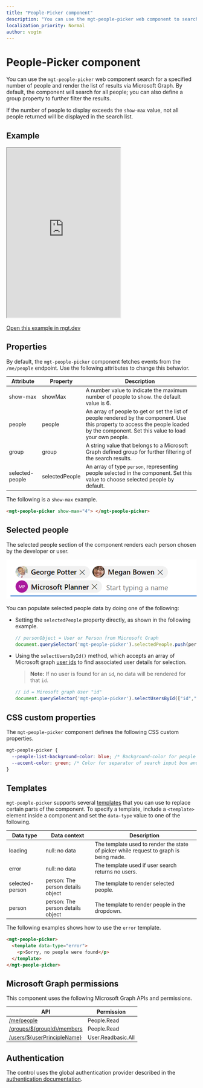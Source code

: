 ```yaml
---
title: "People-Picker component"
description: "You can use the mgt-people-picker web component to search for a specified number of people and render the list of results via Microsoft Graph."
localization_priority: Normal
author: vogtn
---
```


# People-Picker component

You can use the `mgt-people-picker` web component search for a specified number of people and render the list of results via Microsoft Graph. By default, the component will search for all people; you can also define a group property to further filter the results.

If the number of people to display exceeds the `show-max` value, not all people returned will be displayed in the search list.

## Example

<iframe src="https://mgt.dev/iframe.html?id=components-mgt-people-picker--people-picker&source=docs" height="450"></iframe>

[Open this example in mgt.dev](https://mgt.dev/?path=/story/components-mgt-people-picker--people-picker&source=docs)

## Properties

By default, the `mgt-people-picker` component fetches events from the `/me/people` endpoint. Use the following attributes to change this behavior.

| Attribute | Property | Description                                                                                                                                                                            |
| -------- | --------- | -------------------------------------------------------------------------------------------------------------------------------------------------------------------------------------- |
| show-max | showMax   | A number value to indicate the maximum number of people to show. the default value is 6.                                                                                             |
| people   | people    | An array of people to get or set the list of people rendered by the component. Use this property to access the people loaded by the component. Set this value to load your own people. |
| group    | group     | A string value that belongs to a Microsoft Graph defined group for further filtering of the search results.                                                                            |
|  selected-people  | selectedPeople     | An array of type  `person`, representing people selected in the component. Set this value to choose selected people by default.|

The following is a `show-max` example.

```html
<mgt-people-picker show-max="4"> </mgt-people-picker>
```

## Selected people

The selected people section of the component renders each person chosen by the developer or user. 

![mgt-people-picker](./images/selected-people.png)

You can populate selected people data by doing one of the following:

- Setting the `selectedPeople` property directly, as shown in the following example.  

    ```javascript
    // personObject = User or Person from Microsoft Graph
    document.querySelector('mgt-people-picker').selectedPeople.push(personObject);
    ```

- Using the `selectUsersById()` method, which accepts an array of Microsoft graph [user ids](https://docs.microsoft.com/graph/api/resources/users?view=graph-rest-1.0) to find associated user details for selection.

     >**Note:** If no user is found for an `id`, no data will be rendered for that `id`.

    ```javascript
    // id = Mirosoft graph User "id"
    document.querySelector('mgt-people-picker').selectUsersById(["id","id"])
    ```

## CSS custom properties

The `mgt-people-picker` component defines the following CSS custom properties.

```css
mgt-people-picker {
  --people-list-background-color: blue; /* Background-color for people under search */
  --accent-color: green; /* Color for separator of search input box and people */
}
```

## Templates

 `mgt-people-picker` supports several [templates](../templates.md) that you can use to replace certain parts of the component. To specify a template, include a `<template>` element inside a component and set the `data-type` value to one of the following.

| Data type | Data context | Description |
| --- | --- | --- |
| loading | null: no data | The template used to render the state of picker while request to graph is being made. |
| error | null: no data| The template used if user search returns no users. |
| selected-person |person: The person details object| The template to render selected people. |
| person | person: The person details object| The template to render people in the dropdown. |

The following examples shows how to use the `error` template.

```html
<mgt-people-picker>
  <template data-type="error">
    <p>Sorry, no people were found</p>
  </template>
</mgt-people-picker>
```

## Microsoft Graph permissions

This component uses the following Microsoft Graph APIs and permissions.

| API                                                                                                              | Permission  |
| ---------------------------------------------------------------------------------------------------------------- | ----------- |
| [/me/people](/graph/api/user-list-people?view=graph-rest-1.0)                    | People.Read        |
| [/groups/\${groupId}/members](/graph/api/group-list-members?view=graph-rest-1.0) | People.Read        |
| [/users/${userPrincipleName} ](/graph/api/user-list-people?view=graph-rest-1.0)  | User.Readbasic.All |

## Authentication

The control uses the global authentication provider described in the [authentication documentation](./../providers.md).
